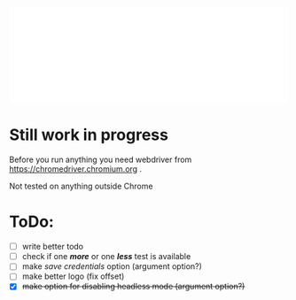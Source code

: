 ![logo](logo.svg)

# Still work in progress

Before you run anything you need webdriver from https://chromedriver.chromium.org .

Not tested on anything outside Chrome

# ToDo:
- [ ] write better todo
- [ ] check if one ***more*** or one ***less*** test is available
- [ ] make *save credentials* option (argument option?)
- [ ] make better logo (fix offset)
- [x] ~~make option for disabling headless mode (argument option?)~~
